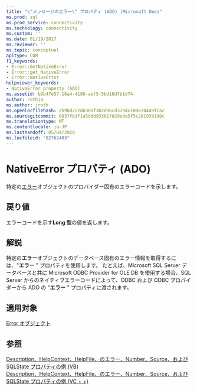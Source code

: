 ```yaml
---
title: "\"メッセージのエラー\" プロパティ (ADO) |Microsoft Docs"
ms.prod: sql
ms.prod_service: connectivity
ms.technology: connectivity
ms.custom: ''
ms.date: 01/19/2017
ms.reviewer: ''
ms.topic: conceptual
apitype: COM
f1_keywords:
- Error::GetNativeError
- Error::get_NativeError
- Error::NativeError
helpviewer_keywords:
- NativeError property [ADO]
ms.assetid: b9b47e57-18a4-4186-aef5-5bd18d7b1d74
author: rothja
ms.author: jroth
ms.openlocfilehash: 2b9bd2228b38af302d96cd3794cc00674449fcac
ms.sourcegitcommit: 6037fb1f1a5ddd933017029eda5f5c281939100c
ms.translationtype: MT
ms.contentlocale: ja-JP
ms.lasthandoff: 05/04/2020
ms.locfileid: "82762403"
---
```

# <a name="nativeerror-property-ado"></a>NativeError プロパティ (ADO)
特定の[エラー](../../../ado/reference/ado-api/error-object.md)オブジェクトのプロバイダー固有のエラーコードを示します。  
  
## <a name="return-value"></a>戻り値  
 エラーコードを示す**Long 型**の値を返します。  
  
## <a name="remarks"></a>解説  
 特定の**エラー**オブジェクトのデータベース固有のエラー情報を取得するには、"**エラー** " プロパティを使用します。 たとえば、Microsoft SQL Server データベースと共に Microsoft ODBC Provider for OLE DB を使用する場合、SQL Server からのネイティブエラーコードによって、ODBC および ODBC プロバイダーから ADO の "**エラー** " プロパティに渡されます。  
  
## <a name="applies-to"></a>適用対象  
 [Error オブジェクト](../../../ado/reference/ado-api/error-object.md)  
  
## <a name="see-also"></a>参照  
 [Description、HelpContext、HelpFile、のエラー、Number、Source、および SQLState プロパティの例 (VB)](../../../ado/reference/ado-api/description-helpcontext-helpfile-nativeerror-number-source-example-vb.md)   
 [Description、HelpContext、HelpFile、のエラー、Number、Source、および SQLState プロパティの例 (VC + +)](../../../ado/reference/ado-api/description-helpcontext-helpfile-nativeerror-number-source-example-vc.md)   
